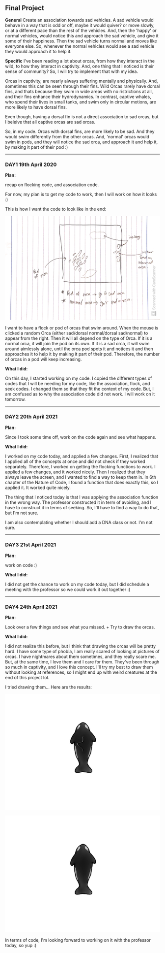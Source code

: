 ## Final Project

**General**
Create an association towards sad vehicles. A sad vehicle would behave in a way that is odd or off, maybe it would quiver? or move slowly, or at a different pace than the rest of the vehicles. And, then the 'happy' or normal vehicles, would notice this and approach the sad vehicle, and give it some of their happiness. Then the sad vehicle turns normal and moves like everyone else. So, whenever the normal vehicles would see a sad vehicle they would approach it to help it. 


**Specific**
I've been reading a lot about orcas, from how they interact in the wild, to how they interact in captivity. And, one thing that I noticed is their sense of community? So, I will try to implement that with my idea.


Orcas in captivity, are nearly always suffering mentally and physically. And, sometimes this can be seen through their fins. Wild Orcas rarely have dorsal fins, and thats because they swim in wide areas with no ristrictions at all, and their fins enhance their hydrodynamics. In contrast, captive whales, who spend their lives in small tanks, and swim only in circular motions, are more likely to have dorsal fins. 



Even though, having a dorsal fin is not a direct association to sad orcas, but I beleive that all captive orcas are sad orcas.



So, in my code. Orcas with dorsal fins, are more likely to be sad. And they would swim differently from the other orcas. And, 'normal' orcas would swim in pods, and they will notice the sad orca, and approach it and help it, by making it part of their pod :)



------------------------------------------------------

### DAY1 19th April 2020

**Plan:**

recap on flocking code, and association code.

For now, my plan is to get my code to work, then I will work on how it looks :)



This is how I want the code to look like in the end:

![](https://github.com/FatimaAlmaazmi/RobotaPsyche/blob/main/pics/CamScanner%2004-19-2021%2011.50_1.jpg)

I want to have a flock or pod of orcas that swim around. When the mouse is clicked a random Orca (either sad/dorsal normal/dorsal sad/normal) to appear from the right. Then it will all depend on the type of Orca. If it is a normal orca, it will join the pod on its own. If it is a sad orca, it will swim around aimlessly alone, until the orca pod spots it and notices it and then approaches it to help it by making it part of their pod. Therefore, the number of orcas in a pod will keep increasing.


**What I did:**

On this day, I started working on my code. I copied the different types of codes that I will be needing for my code, like the association, flock, and seek codes. I changed them so that they fit the context of my code. But, I am confused as to why the association code did not work. I will work on it tomorrow.


-------------------------------

### DAY2 20th April 2021

**Plan:**

Since I took some time off, work on the code again and see what happens.


**What I did:**

I worked on my code today, and applied a few changes. First, I realized that I applied all of the concepts at once and did not check if they worked separately. Therefore, I worked on getting the flocking functions to work. I applied a few changes, and it worked nicely. Then I realized that they always leave the screen, and I wanted to find a way to keep them in. In 6th chapter of the Nature of Code, I found a function that does exactly this, so I applied it. It worked quite nicely.

The thing that I noticed today is that I was applying the association function in the wrong way. The professor constructed it in term of avoiding, and I have to construct it in terms of seeking. So, I'll have to find a way to do that, but I'm not sure.

I am also contemplating whether I should add a DNA class or not. I'm not sure.

-------------------------------------

### DAY3 21st April 2021

**Plan:**

work on code :)


**What I did:**

I did not get the chance to work on my code today, but I did schedule a meeting with the professor so we could work it out together :)

-----------------------------------------

### DAY4 24th April 2021

**Plan:**

Look over a few things and see what you missed. +
Try to draw the orcas.


**What I did:**

I did not realize this before, but I think that drawing the orcas will be pretty hard. I have some type of phobia, I am really scared of looking at pictures of orcas. I have nightmares about them sometimes, and they really scare me. But, at the same time, I love them and I care for them. They've been through so much in captivity, and I love this concept. I'll try my best to draw them without looking at references, so I might end up with weird creatures at the end of this project lol.


I tried drawing them... Here are the results:


![Dorsal Orca](https://github.com/FatimaAlmaazmi/RobotaPsyche/blob/main/pics/dorsalOrca.png)

![Normal Orca](https://github.com/FatimaAlmaazmi/RobotaPsyche/blob/main/pics/normalOrca.png)



In terms of code, I'm looking forward to working on it with the professor today, so yup :)





